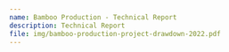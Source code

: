 ```yaml
---
name: Bamboo Production - Technical Report
description: Technical Report
file: img/bamboo-production-project-drawdown-2022.pdf
---
```

